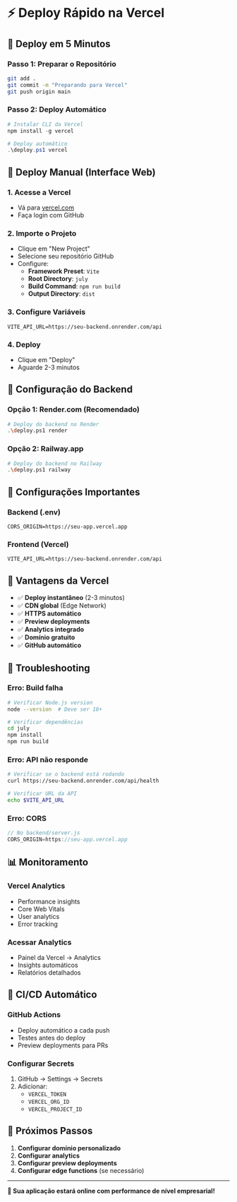 # ⚡ Deploy Rápido na Vercel

## 🎯 Deploy em 5 Minutos

### Passo 1: Preparar o Repositório

```bash
git add .
git commit -m "Preparando para Vercel"
git push origin main
```

### Passo 2: Deploy Automático

```powershell
# Instalar CLI da Vercel
npm install -g vercel

# Deploy automático
.\deploy.ps1 vercel
```

## 🚀 Deploy Manual (Interface Web)

### 1. Acesse a Vercel

- Vá para [vercel.com](https://vercel.com)
- Faça login com GitHub

### 2. Importe o Projeto

- Clique em "New Project"
- Selecione seu repositório GitHub
- Configure:
  - **Framework Preset**: `Vite`
  - **Root Directory**: `july`
  - **Build Command**: `npm run build`
  - **Output Directory**: `dist`

### 3. Configure Variáveis

```
VITE_API_URL=https://seu-backend.onrender.com/api
```

### 4. Deploy

- Clique em "Deploy"
- Aguarde 2-3 minutos

## 🔧 Configuração do Backend

### Opção 1: Render.com (Recomendado)

```bash
# Deploy do backend no Render
.\deploy.ps1 render
```

### Opção 2: Railway.app

```bash
# Deploy do backend no Railway
.\deploy.ps1 railway
```

## 🔐 Configurações Importantes

### Backend (.env)

```env
CORS_ORIGIN=https://seu-app.vercel.app
```

### Frontend (Vercel)

```
VITE_API_URL=https://seu-backend.onrender.com/api
```

## 🎉 Vantagens da Vercel

- ✅ **Deploy instantâneo** (2-3 minutos)
- ✅ **CDN global** (Edge Network)
- ✅ **HTTPS automático**
- ✅ **Preview deployments**
- ✅ **Analytics integrado**
- ✅ **Domínio gratuito**
- ✅ **GitHub automático**

## 🚨 Troubleshooting

### Erro: Build falha

```bash
# Verificar Node.js version
node --version  # Deve ser 18+

# Verificar dependências
cd july
npm install
npm run build
```

### Erro: API não responde

```bash
# Verificar se o backend está rodando
curl https://seu-backend.onrender.com/api/health

# Verificar URL da API
echo $VITE_API_URL
```

### Erro: CORS

```javascript
// No backend/server.js
CORS_ORIGIN=https://seu-app.vercel.app
```

## 📊 Monitoramento

### Vercel Analytics

- Performance insights
- Core Web Vitals
- User analytics
- Error tracking

### Acessar Analytics

- Painel da Vercel → Analytics
- Insights automáticos
- Relatórios detalhados

## 🔄 CI/CD Automático

### GitHub Actions

- Deploy automático a cada push
- Testes antes do deploy
- Preview deployments para PRs

### Configurar Secrets

1. GitHub → Settings → Secrets
2. Adicionar:
   - `VERCEL_TOKEN`
   - `VERCEL_ORG_ID`
   - `VERCEL_PROJECT_ID`

## 🎯 Próximos Passos

1. **Configurar domínio personalizado**
2. **Configurar analytics**
3. **Configurar preview deployments**
4. **Configurar edge functions** (se necessário)

---

**🎉 Sua aplicação estará online com performance de nível empresarial!**
